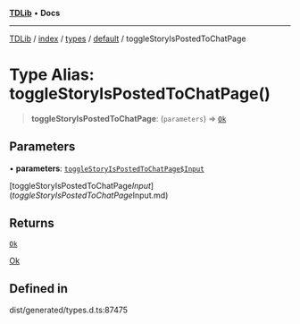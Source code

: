 [**TDLib**](../../../../../../README.md) • **Docs**

***

[TDLib](../../../../../../modules.md) / [index](../../../../../README.md) / [types](../../../README.md) / [default](../README.md) / toggleStoryIsPostedToChatPage

# Type Alias: toggleStoryIsPostedToChatPage()

> **toggleStoryIsPostedToChatPage**: (`parameters`) => [`Ok`](Ok.md)

## Parameters

• **parameters**: [`toggleStoryIsPostedToChatPage$Input`](toggleStoryIsPostedToChatPage$Input.md)

[toggleStoryIsPostedToChatPage$Input](toggleStoryIsPostedToChatPage$Input.md)

## Returns

[`Ok`](Ok.md)

[Ok](Ok.md)

## Defined in

dist/generated/types.d.ts:87475
